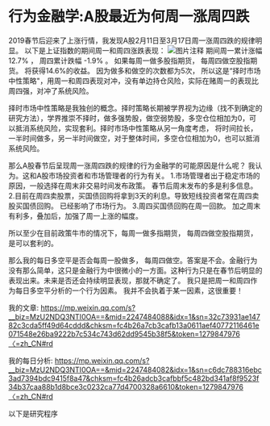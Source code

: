 #  行为金融学:A股最近为何周一涨周四跌 

2019春节后迎来了上涨行情，我发现A股2月11日至3月17日周一涨周四跌的规律明显。 以下是上证指数的期间周一和周四涨跌表现：
![图片注释](http://storage-uqer.datayes.com/5c8e1023610567016132cbcb/b0225e36-4897-11e9-9ee0-0242ac140002)
期间周一累计涨幅12.7% ， 周四累计跌幅 -1.9% 。
如果每周一做多股指期货， 每周四做空股指期货。 将获得14.6%的收益。 因为做多和做空的次数都为5次， 所以这是“择时市场中性策略"，用周一和周四表现对冲，没有单边持仓风险，实际在赌周一的表现比周四强，对冲了系统风险。

择时市场中性策略是我独创的概念。择时策略长期被学界视为边缘（找不到确定的研究方法），学界推崇不择时，做多强势股，做空弱势股，多空仓位相加为0，可以抵消系统风险，实现套利。择时市场中性策略从另一角度考虑， 将时间拉长，一半时间做多，另一半时间做空，对于整体时间，多空仓位相加为0，也可以抵消系统风险。

那么A股春节后呈现周一涨周四跌的规律的行为金融学的可能原因是什么呢？ 我认为。这和A股市场投资者和市场管理者的行为有关。
1.市场管理者出于稳定市场的原因，一般选择在周末非交易时间发布政策。 春节后周末发布的多是利多信息。
2.目前在周四卖股票，买国债回购将拿到3天的利息。导致短线投资者常在周四卖股买国债回购。 已经影响了市场行为。
3.周四买国债回购在周一回款。 加之周末有利多，叠加后，加强了周一上涨的幅度。

所以至少在目前政策牛市的情况下，每周一做多指期货， 每周四做空股指期货，是可以套利的。

那么我的每日多空平是否会每周一股做多， 每周四做空。答案是不会。金融行为没有那么简单，这只是金融行为中很微小的一方面。这种行为只是在春节后明显的表现出来。未来是否还会持续明显表现，那就不确定了。 我只是把周一和周四作为每日多空平分析的一个行为因素。 我并不会执着于某一因素，这很重要！

我的文章:
https://mp.weixin.qq.com/s?__biz=MzU2NDQ3NTI0OA==&mid=2247484088&idx=1&sn=32c73931ae14782c3cda5ff49d64cddd&chksm=fc4b26a7cb3cafb13a0611aef40772116461e071548e26ba9222b7c534c743d62dd9545b38f5&token=1279847976〈=zh_CN#rd

我的每日分析:
https://mp.weixin.qq.com/s?__biz=MzU2NDQ3NTI0OA==&mid=2247484082&idx=1&sn=c6dc788316ebc3ad7394bdc9415f8a47&chksm=fc4b26adcb3cafbbf5c482bd341af8f9523f34b37caa88b1d8bce3c0232ca77d4700328a6610&token=1279847976〈=zh_CN#rd

以下是研究程序
